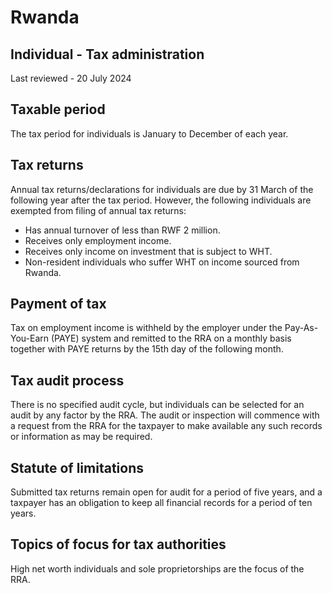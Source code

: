 # Rwanda
## Individual - Tax administration
Last reviewed - 20 July 2024
## Taxable period
The tax period for individuals is January to December of each year.
## Tax returns
Annual tax returns/declarations for individuals are due by 31 March of the following year after the tax period. However, the following individuals are exempted from filing of annual tax returns:
  * Has annual turnover of less than RWF 2 million.
  * Receives only employment income.
  * Receives only income on investment that is subject to WHT.
  * Non-resident individuals who suffer WHT on income sourced from Rwanda.


## Payment of tax
Tax on employment income is withheld by the employer under the Pay-As-You-Earn (PAYE) system and remitted to the RRA on a monthly basis together with PAYE returns by the 15th day of the following month.
## Tax audit process
There is no specified audit cycle, but individuals can be selected for an audit by any factor by the RRA. The audit or inspection will commence with a request from the RRA for the taxpayer to make available any such records or information as may be required.
## Statute of limitations
Submitted tax returns remain open for audit for a period of five years, and a taxpayer has an obligation to keep all financial records for a period of ten years.
## Topics of focus for tax authorities
High net worth individuals and sole proprietorships are the focus of the RRA.
